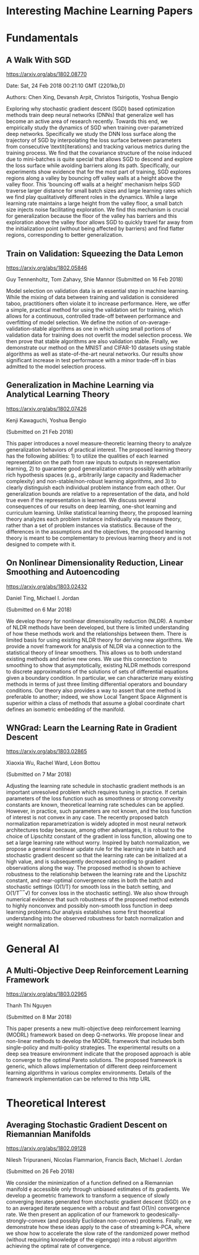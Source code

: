 Interesting Machine Learning Papers
=======================

Fundamentals
=============

A Walk With SGD
-------------
https://arxiv.org/abs/1802.08770

Date: Sat, 24 Feb 2018 00:21:10 GMT   (2201kb,D)

Authors: Chen Xing, Devansh Arpit, Christos Tsirigotis, Yoshua Bengio

Exploring why stochastic gradient descent (SGD) based optimization methods
train deep neural networks (DNNs) that generalize well has become an active
area of research recently. Towards this end, we empirically study the dynamics
of SGD when training over-parametrized deep networks. Specifically we study the
DNN loss surface along the trajectory of SGD by interpolating the loss surface
between parameters from consecutive \textit{iterations} and tracking various
metrics during the training process. We find that the covariance structure of
the noise induced due to mini-batches is quite special that allows SGD to
descend and explore the loss surface while avoiding barriers along its path.
Specifically, our experiments show evidence that for the most part of training,
SGD explores regions along a valley by bouncing off valley walls at a height
above the valley floor. This 'bouncing off walls at a height' mechanism helps
SGD traverse larger distance for small batch sizes and large learning rates
which we find play qualitatively different roles in the dynamics. While a large
learning rate maintains a large height from the valley floor, a small batch
size injects noise facilitating exploration. We find this mechanism is crucial
for generalization because the floor of the valley has barriers and this
exploration above the valley floor allows SGD to quickly travel far away from
the initialization point (without being affected by barriers) and find flatter
regions, corresponding to better generalization.

Train on Validation: Squeezing the Data Lemon
----------------------
https://arxiv.org/abs/1802.05846

Guy Tennenholtz, Tom Zahavy, Shie Mannor
(Submitted on 16 Feb 2018)

Model selection on validation data is an essential step in machine learning. While the mixing of data between training and validation is considered taboo, practitioners often violate it to increase performance. Here, we offer a simple, practical method for using the validation set for training, which allows for a continuous, controlled trade-off between performance and overfitting of model selection. We define the notion of on-average-validation-stable algorithms as one in which using small portions of validation data for training does not overfit the model selection process. We then prove that stable algorithms are also validation stable. Finally, we demonstrate our method on the MNIST and CIFAR-10 datasets using stable algorithms as well as state-of-the-art neural networks. Our results show significant increase in test performance with a minor trade-off in bias admitted to the model selection process.


Generalization in Machine Learning via Analytical Learning Theory
-------------------
https://arxiv.org/abs/1802.07426

Kenji Kawaguchi, Yoshua Bengio

(Submitted on 21 Feb 2018)

This paper introduces a novel measure-theoretic learning theory to analyze generalization behaviors of practical interest. The proposed learning theory has the following abilities: 1) to utilize the qualities of each learned representation on the path from raw inputs to outputs in representation learning, 2) to guarantee good generalization errors possibly with arbitrarily rich hypothesis spaces (e.g., arbitrarily large capacity and Rademacher complexity) and non-stable/non-robust learning algorithms, and 3) to clearly distinguish each individual problem instance from each other. Our generalization bounds are relative to a representation of the data, and hold true even if the representation is learned. We discuss several consequences of our results on deep learning, one-shot learning and curriculum learning. Unlike statistical learning theory, the proposed learning theory analyzes each problem instance individually via measure theory, rather than a set of problem instances via statistics. Because of the differences in the assumptions and the objectives, the proposed learning theory is meant to be complementary to previous learning theory and is not designed to compete with it.


On Nonlinear Dimensionality Reduction, Linear Smoothing and Autoencoding
--------------------------------------
https://arxiv.org/abs/1803.02432

Daniel Ting, Michael I. Jordan

(Submitted on 6 Mar 2018)

We develop theory for nonlinear dimensionality reduction (NLDR). A number of NLDR methods have been developed, but there is limited understanding of how these methods work and the relationships between them. There is limited basis for using existing NLDR theory for deriving new algorithms. We provide a novel framework for analysis of NLDR via a connection to the statistical theory of linear smoothers. This allows us to both understand existing methods and derive new ones. We use this connection to smoothing to show that asymptotically, existing NLDR methods correspond to discrete approximations of the solutions of sets of differential equations given a boundary condition. In particular, we can characterize many existing methods in terms of just three limiting differential operators and boundary conditions. Our theory also provides a way to assert that one method is preferable to another; indeed, we show Local Tangent Space Alignment is superior within a class of methods that assume a global coordinate chart defines an isometric embedding of the manifold.


WNGrad: Learn the Learning Rate in Gradient Descent
---------------------------------------------------
https://arxiv.org/abs/1803.02865

Xiaoxia Wu, Rachel Ward, Léon Bottou

(Submitted on 7 Mar 2018)

Adjusting the learning rate schedule in stochastic gradient methods is an important unresolved problem which requires tuning in practice. If certain parameters of the loss function such as smoothness or strong convexity constants are known, theoretical learning rate schedules can be applied. However, in practice, such parameters are not known, and the loss function of interest is not convex in any case. The recently proposed batch normalization reparametrization is widely adopted in most neural network architectures today because, among other advantages, it is robust to the choice of Lipschitz constant of the gradient in loss function, allowing one to set a large learning rate without worry. Inspired by batch normalization, we propose a general nonlinear update rule for the learning rate in batch and stochastic gradient descent so that the learning rate can be initialized at a high value, and is subsequently decreased according to gradient observations along the way. The proposed method is shown to achieve robustness to the relationship between the learning rate and the Lipschitz constant, and near-optimal convergence rates in both the batch and stochastic settings (O(1/T) for smooth loss in the batch setting, and O(1/T‾‾√) for convex loss in the stochastic setting). We also show through numerical evidence that such robustness of the proposed method extends to highly nonconvex and possibly non-smooth loss function in deep learning problems.Our analysis establishes some first theoretical understanding into the observed robustness for batch normalization and weight normalization.

General AI
==========
A Multi-Objective Deep Reinforcement Learning Framework
-------------------------------------------------------
https://arxiv.org/abs/1803.02965

Thanh Thi Nguyen

(Submitted on 8 Mar 2018)

This paper presents a new multi-objective deep reinforcement learning (MODRL) framework based on deep Q-networks. We propose linear and non-linear methods to develop the MODRL framework that includes both single-policy and multi-policy strategies. The experimental results on a deep sea treasure environment indicate that the proposed approach is able to converge to the optimal Pareto solutions. The proposed framework is generic, which allows implementation of different deep reinforcement learning algorithms in various complex environments. Details of the framework implementation can be referred to this http URL

Theoretical Interest
====================

Averaging Stochastic Gradient Descent on Riemannian Manifolds
----------
https://arxiv.org/abs/1802.09128

Nilesh Tripuraneni, Nicolas Flammarion, Francis Bach, Michael I. Jordan

(Submitted on 26 Feb 2018)

We consider the minimization of a function defined on a Riemannian manifold  accessible only through unbiased estimates of its gradients. We develop a geometric framework to transform a sequence of slowly converging iterates generated from stochastic gradient descent (SGD) on  to an averaged iterate sequence with a robust and fast O(1/n) convergence rate. We then present an application of our framework to geodesically-strongly-convex (and possibly Euclidean non-convex) problems. Finally, we demonstrate how these ideas apply to the case of streaming k-PCA, where we show how to accelerate the slow rate of the randomized power method (without requiring knowledge of the eigengap) into a robust algorithm achieving the optimal rate of convergence.
